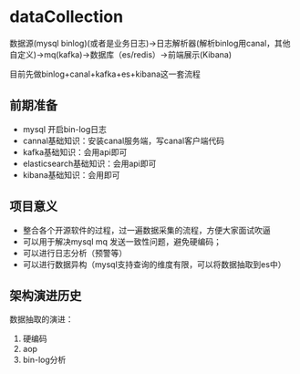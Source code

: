 # dataCollection
数据源(mysql binlog)(或者是业务日志)->日志解析器(解析binlog用canal，其他自定义)->mq(kafka)->数据库（es/redis）->前端展示(Kibana)

目前先做binlog+canal+kafka+es+kibana这一套流程

## 前期准备
- mysql 开启bin-log日志
- cannal基础知识：安装canal服务端，写canal客户端代码
- kafka基础知识：会用api即可
- elasticsearch基础知识：会用api即可
- kibana基础知识：会用即可

## 项目意义
- 整合各个开源软件的过程，过一遍数据采集的流程，方便大家面试吹逼
- 可以用于解决mysql mq 发送一致性问题，避免硬编码；
- 可以进行日志分析（预警等）
- 可以进行数据异构（mysql支持查询的维度有限，可以将数据抽取到es中）

## 架构演进历史
数据抽取的演进：
1.  硬编码
2.  aop
3.  bin-log分析
